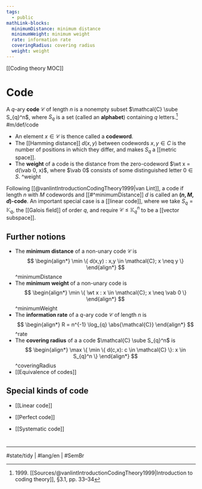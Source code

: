 ```yaml
---
tags:
  - public
mathLink-blocks:
  minimumDistance: minimum distance
  minimumWeight: minimum weight
  rate: information rate
  coveringRadius: covering radius
  weight: weight
---
```

[[Coding theory MOC]]
# Code

A $q$-ary **code** $\mathcal{C}$ of length $n$ is a nonempty subset $\mathcal{C} \sube S_{q}^n$,
where $S_{q}$ is a set (called an **alphabet**) containing $q$ letters.[^1999] #m/def/code 

- An element $x \in \mathcal{C}$ is thence called a **codeword**.
- The [[Hamming distance]] $d(x,y)$ between codewords $x,y \in C$ is the number of positions in which they differ, and makes $S_{q}$ a [[metric space]].
- The **weight** of a code is the distance from the zero-codeword $\wt x = d(\vab 0, x)$,
  where $\vab 0$ consists of some distinguished letter $0 \in S$. ^weight

Following [[@vanlintIntroductionCodingTheory1999|van Lint]], a code if length $n$ with $M$ codewords and [[#^minimumDistance]] $d$ is called an **$(n,M,d)$-code**.
An important special case is a [[linear code]], where we take $S_{q} = \mathbb{K}_{q}$, the [[Galois field]] of order $q$, and require $\mathcal{C} \leq \mathbb{K}_{q}^n$ to be a [[vector subspace]].


## Further notions

- The **minimum distance** of a non-unary code $\mathcal{C}$ is
$$
\begin{align*}
\min \{ d(x,y) : x,y \in \mathcal{C}; x \neq y \}
\end{align*}
$$ 
^minimumDistance
- The **minimum weight** of a non-unary code is
  $$
  \begin{align*}
  \min \{ \wt x : x \in \mathcal{C}; x \neq \vab 0 \}
  \end{align*}
  $$
  ^minimumWeight
- The **information rate** of a $q$-ary code $\mathcal{C}$ of length $n$ is
  $$
  \begin{align*}
  R = n^{-1} \log_{q} \abs{\mathcal{C}}
  \end{align*}
  $$
  ^rate
- The **covering radius** of a a code $\mathcal{C} \sube S_{q}^n$ is
  $$
  \begin{align*}
  \max \{ \min \{ d(c,x): c \in \mathcal{C} \}: x \in S_{q}^n \}
  \end{align*}
  $$
  ^coveringRadius
- [[Equivalence of codes]]

## Special kinds of code

- [[Linear code]]
- [[Perfect code]]
- [[Systematic code]]

  [^1999]: 1999\. [[Sources/@vanlintIntroductionCodingTheory1999|Introduction to coding theory]], §3.1, pp. 33–34


#
---
#state/tidy | #lang/en | #SemBr

